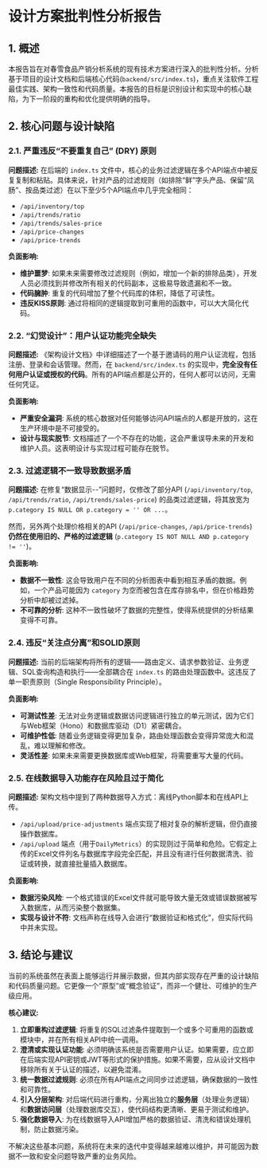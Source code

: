# 设计方案批判性分析报告

## 1. 概述

本报告旨在对春雪食品产销分析系统的现有技术方案进行深入的批判性分析。分析基于项目的设计文档和后端核心代码(`backend/src/index.ts`)，重点关注软件工程最佳实践、架构一致性和代码质量。本报告的目标是识别设计和实现中的核心缺陷，为下一阶段的重构和优化提供明确的指导。

## 2. 核心问题与设计缺陷

### 2.1. 严重违反“不要重复自己” (DRY) 原则

**问题描述:**
在后端的 `index.ts` 文件中，核心的业务过滤逻辑在多个API端点中被反复复制和粘贴。具体来说，针对产品的过滤规则（如排除“鲜”字头产品、保留“凤肠”、按品类过滤）在以下至少5个API端点中几乎完全相同：
- `/api/inventory/top`
- `/api/trends/ratio`
- `/api/trends/sales-price`
- `/api/price-changes`
- `/api/price-trends`

**负面影响:**
- **维护噩梦**: 如果未来需要修改过滤规则（例如，增加一个新的排除品类），开发人员必须找到并修改所有相关的代码副本，这极易导致遗漏和不一致。
- **代码臃肿**: 重复的代码增加了整个代码库的体积，降低了可读性。
- **违反KISS原则**: 通过将相同的逻辑提取到可重用的函数中，可以大大简化代码。

### 2.2. “幻觉设计”：用户认证功能完全缺失

**问题描述:**
《架构设计文档》中详细描述了一个基于邀请码的用户认证流程，包括注册、登录和会话管理。然而，在 `backend/src/index.ts` 的实现中，**完全没有任何用户认证或授权的代码**。所有的API端点都是公开的，任何人都可以访问，无需任何凭证。

**负面影响:**
- **严重安全漏洞**: 系统的核心数据对任何能够访问API端点的人都是开放的，这在生产环境中是不可接受的。
- **设计与现实脱节**: 文档描述了一个不存在的功能，这会严重误导未来的开发和维护人员。这表明设计与实现过程可能存在脱节。

### 2.3. 过滤逻辑不一致导致数据矛盾

**问题描述:**
在修复“数据显示--”问题时，仅修改了部分API (`/api/inventory/top`, `/api/trends/ratio`, `/api/trends/sales-price`) 的品类过滤逻辑，将其放宽为 `p.category IS NULL OR p.category = '' OR ...`。

然而，另外两个处理价格相关的API (`/api/price-changes`, `/api/price-trends`) **仍然在使用旧的、严格的过滤逻辑** (`p.category IS NOT NULL AND p.category != ''`)。

**负面影响:**
- **数据不一致性**: 这会导致用户在不同的分析图表中看到相互矛盾的数据。例如，一个产品可能因为 `category` 为空而被包含在库存排名中，但在价格趋势分析中却被过滤掉。
- **不可靠的分析**: 这种不一致性破坏了数据的完整性，使得系统提供的分析结果变得不可靠。

### 2.4. 违反“关注点分离”和SOLID原则

**问题描述:**
当前的后端架构将所有的逻辑——路由定义、请求参数验证、业务逻辑、SQL查询构造和执行——全部耦合在 `index.ts` 的路由处理函数中。这违反了单一职责原则（Single Responsibility Principle）。

**负面影响:**
- **可测试性差**: 无法对业务逻辑或数据访问逻辑进行独立的单元测试，因为它们与Web框架（Hono）和数据库驱动（D1）紧密耦合。
- **可维护性低**: 随着业务逻辑变得更加复杂，路由处理函数会变得异常庞大和混乱，难以理解和修改。
- **灵活性差**: 如果未来需要更换数据库或Web框架，将需要重写大量的代码。

### 2.5. 在线数据导入功能存在风险且过于简化

**问题描述:**
架构文档中提到了两种数据导入方式：离线Python脚本和在线API上传。
- `/api/upload/price-adjustments` 端点实现了相对复杂的解析逻辑，但仍直接操作数据库。
- `/api/upload` 端点（用于`DailyMetrics`）的实现则过于简单和危险。它假定上传的Excel文件列名与数据库字段完全匹配，并且没有进行任何数据清洗、验证或转换，就直接批量插入数据库。

**负面影响:**
- **数据污染风险**: 一个格式错误的Excel文件就可能导致大量无效或错误数据被写入数据库，从而污染整个数据集。
- **实现与设计不符**: 文档声称在线导入会进行“数据验证和格式化”，但实际代码中并未实现。

## 3. 结论与建议

当前的系统虽然在表面上能够运行并展示数据，但其内部实现存在严重的设计缺陷和代码质量问题。它更像一个“原型”或“概念验证”，而非一个健壮、可维护的生产级应用。

**核心建议:**
1.  **立即重构过滤逻辑**: 将重复的SQL过滤条件提取到一个或多个可重用的函数或模块中，并在所有相关API中统一调用。
2.  **澄清或实现认证功能**: 必须明确该系统是否需要用户认证。如果需要，应立即在后端实现API密钥或JWT等形式的保护措施。如果不需要，应从设计文档中移除所有关于认证的描述，以避免混淆。
3.  **统一数据过滤规则**: 必须在所有API端点之间同步过滤逻辑，确保数据的一致性和可靠性。
4.  **引入分层架构**: 对后端代码进行重构，分离出独立的**服务层**（处理业务逻辑）和**数据访问层**（处理数据库交互），使代码结构更清晰、更易于测试和维护。
5.  **强化数据导入**: 为在线数据导入API增加严格的数据验证、清洗和错误处理机制，防止数据污染。

不解决这些基本问题，系统将在未来的迭代中变得越来越难以维护，并可能因为数据不一致和安全问题导致严重的业务风险。